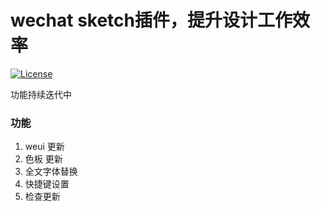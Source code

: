 # wechat sketch插件，提升设计工作效率

[![License](https://img.shields.io/badge/license-MIT-blue.svg?style=flat)](http://opensource.org/licenses/MIT "Feel free to contribute.") 

功能持续迭代中

### 功能

1. weui 更新
2. 色板 更新
3. 全文字体替换
4. 快捷键设置
5. 检查更新

